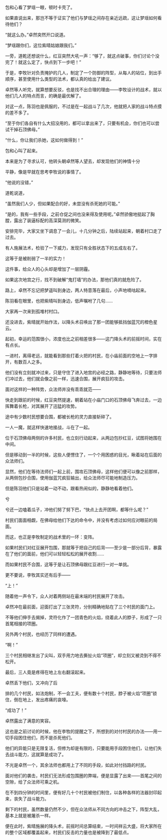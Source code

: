 包和心看了梦瑶一眼，顿时卡壳了。

如果直说出来，那岂不等于证实了他们与梦瑶之间存在亲近远疏，这让梦瑶如何看待他们？

“就这么办。”卓然突然开口说道。

“梦瑶跟你们，这位紫晴姑娘跟我们。”

一旁，道乾还想说什么，红豆突然大吼一声：“够了，就这点破事，你们讨论个没完了！就这么定了，快点到下一步吧！”

于是，李牧针对负责掩护的几人，制定了一个防御的阵型，从每人的站位，到出手顺序，甚至使用什么类型的法术，都认真的给出了建议。

卓然等人听完，就算想要反驳，也是找不出合理的理由——李牧设计的战术，就以他们几人的特点而言，的确是最优解了。

对这一点，陈羽也是佩服的，不过是在一起战斗了几次，他就把人家的战斗特点摸的差不多了。

“至于你们各自有什么大招没用的，都可以拿出来了，只要有机会，你们也可以尝试干掉石顶佛母。”

“什么，你让我们杀她，这如何做得到！”

包和心叫了起来。

本来是为了寻求认可，他转头朝卓然等人望去，却发现他们的神情十分

平静，像是早就在思考李牧说的事情了。

“他说的没错，”

道乾说道，

“虽然我们人少，但如果配合的好，未尝没有杀死她的可能。”

“是的，我有一些手段，之前仓促之间也没来得及使用呢。”卓然骄傲地挺起了胸膛，露出了装逼标配的高深莫测的微笑。

安排完毕，大家又坐下调息了一会儿，十几分钟之后，陆续站起来，朝着村口走了过去。

有人施展法术，检验了一下威力，发现只有全胜状态下的五成左右了。

这等于是被削弱了一半的实力！

这件事，给众人的心头却是增加了一层阴霾。

如果这次地宫之行，找不到破解“鬼打墙”的办法，那他们真的就危险了。

路上，卓然不忘记把梦遥叫到身边，两人特意落在最后，小声地嘀咕起来。

陈羽看在眼里，也把紫晴叫到身边，低声嘱咐了几句……

大家再一次来到孤堆村村口。

还没进去，紫晴就开始作法，以降头术召唤出了那一团能够抵挡伽蓝咒的橙色星云。

起初，幸运的范围很小，浓度也比之前相差很多——这门降头术的前摇时间，实在有点长。

一进村，离得老远，就能看到那些打着火把的村民，在小庙前面的空地上一字排开，有数百人之多。

他们没有立刻就冲过来，只是守住了进入地宫的必经之路，静静地等待，只要法师们冲过去，他们就会像之前一样，迅速合围，展开疯狂的攻击。

面对这样的一种阵势，众法师并没有乖乖就范——

快走到跟前的时候，红豆突然提速，朝着站在小庙门口的石顶佛母飞奔过去，一边挥舞着长枪，对其展开了迅猛的攻势。

途中有少数村民想要合围，都被长枪的灵力直接斩碎了。

一人一魔，就这样快速地接战，斗在了一起。

位于石顶佛母两侧的许多村民，也立刻行动起来，从两边包抄红豆，试图将她围在中间。

但是移动到一半的时候，这些人便愣住了，一个个用困惑的目光，瞅着站在后面的众法师们。

显然，他们在等待法师们一起上前，围攻石顶佛母，这样他们便可以像之前那样，从两侧包抄合围，使用伽蓝咒疯狂输出，给众法师尽可能地制造压力。

但是陈羽他们只是站着一动不动，跟看热闹似的，静静地看着他们。

兮

兮还一边嗑着瓜子，冲他们努了努下巴，“快点上去开团啊，都等什么呢？”

村民们面面相觑，在佛母给他们下达的命令中，并没有考虑过如何应对眼前的局面。

而这，也正是李牧制定的战术里的一环：变阵。

如果村民们对红豆展开包围，那就等于把自己的后背——至少是一部分后背，暴露在了他们的面前，他们可以轻轻松松的展开收割……

而如果村民不合围，这等于是让石顶佛母跟红豆进行一对一单挑。

更不要说，李牧其实还有后手——

“上！”

随着他一声令下，众人对着两侧站在最末端的村民展开了攻击。

卓然冲在最前面，迎面打出了三张灵符，分别精确地贴在了三个村民的面门上。

不等他们伸手去揭掉，灵符化作了一团青色的火焰，绕着此人的脖子，形成了一只首尾相接的项圈。

另外两个村民，也经历了同样的遭遇。

“啊！”

三个村民相继发出了尖叫，双手用力地去撕扯火焰“项圈”，却立刻又被烫到不得不松开。

最后，三人竟是疼得在地上左右翻滚起来。

卓然丢下他们，又冲向了后

排的几个村民，如法炮制，不一会工夫，便有数十个村民，脖子被火焰“项圈”锁住，倒在地上，发出疼痛的哀嚎。

“成功了！”

卓然露出了满意的笑容。

这也是之前讨论的时候，他在李牧的提醒之下，所想到的对付村民的办法——用一切手段困住他们，而不是杀死他们。

他们的异能只是无限复活，但修为却是有限的，只要能用手段困住他们，让他们失去战斗能力，这就算是成功了。

不光是卓然一个，其余法师也都用上了不同的手段，如此对付挡路的村民。

面对他们的袭击，村民们无法形成包围圈的弊端，便是显露了出来——首尾之间的空隙，给了众法师可乘之机。

在不到四分钟的时间里，便有好几十个村民被他们制住，以各种各样的法器封印起来，丧失了战斗能力。

剩下的村民，虽然数量仍然不少，但在众法师从不同方向的冲击之下，阵型大乱，基本上就是被屠杀一样。

便在此时，紫晴施展的降头术，前摇时间总算结束，一时间祥云大盛，将大家所在的整个区域都覆盖起来，村民们反击的力量也是被降到了最低点。
